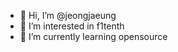 - 👋 Hi, I’m @jeongjaeung
- 👀 I’m interested in f1tenth
- 🌱 I’m currently learning opensource

<!---
jeongjaeung/jeongjaeung is a ✨ special ✨ repository because its `README.md` (this file) appears on your GitHub profile.
You can click the Preview link to take a look at your changes.
--->

